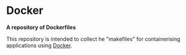 Docker
=======

**A repository of Dockerfiles**

This repository is intended to collect he "makefiles" for containerising applications using [Docker](https://www.docker.com).

